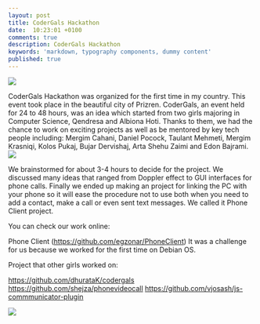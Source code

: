 ```yaml
---
layout: post
title: CoderGals Hackathon
date:  10:23:01 +0100
comments: true
description: CoderGals Hackathon
keywords: 'markdown, typography components, dummy content'
published: true
---
```


<img src="https://elenagjevukaj.github.io/assets/images/20708297_141895606405235_6461713773095992346_n.png">

CoderGals Hackathon was organized for the first time in my country. This event took place in the beautiful city of Prizren. 
CoderGals, an event held for 24 to 48 hours, was an idea which started from two girls majoring in Computer Science, Qendresa and Albiona Hoti. 
Thanks to them, we had the chance to work on exciting projects as well as be mentored by key tech people including: Mergim Cahani, Daniel Pocock, Taulant Mehmeti, Mergim Krasniqi, Kolos Pukaj, Bujar Dervishaj, Arta Shehu Zaimi and Edon Bajrami.
<img src="https://elenagjevukaj.github.io/assets/images/Codergals_2.jpg">

We brainstormed for about 3-4 hours to decide for the project. We discussed many ideas that ranged from Doppler effect to GUI interfaces for phone calls. Finally we ended up making an project for linking the PC with your phone so it will ease the procedure not to use both when you need to add a contact, make a call or even sent text messages.
We called it Phone Client project. 

You can check our work online:

Phone Client 
(https://github.com/egzonar/PhoneClient)
It was a challenge for us because we worked for the first time on Debian OS.

Project that other girls worked on: 

https://github.com/dhurataK/codergals
https://github.com/shejza/phonevideocall
https://github.com/vjosash/js-commmunicator-plugin

<img src="https://elenagjevukaj.github.io/assets/images/Codergals_prizren-770x513.jpg">
